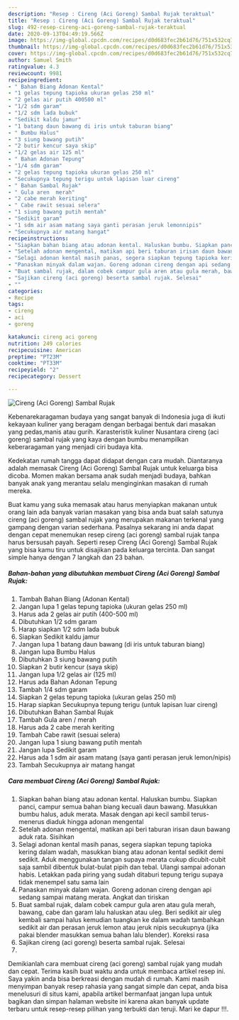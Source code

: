 ```yaml
---
description: "Resep : Cireng (Aci Goreng) Sambal Rujak teraktual"
title: "Resep : Cireng (Aci Goreng) Sambal Rujak teraktual"
slug: 492-resep-cireng-aci-goreng-sambal-rujak-teraktual
date: 2020-09-13T04:49:19.566Z
image: https://img-global.cpcdn.com/recipes/d0d683fec2b61d76/751x532cq70/cireng-aci-goreng-sambal-rujak-foto-resep-utama.jpg
thumbnail: https://img-global.cpcdn.com/recipes/d0d683fec2b61d76/751x532cq70/cireng-aci-goreng-sambal-rujak-foto-resep-utama.jpg
cover: https://img-global.cpcdn.com/recipes/d0d683fec2b61d76/751x532cq70/cireng-aci-goreng-sambal-rujak-foto-resep-utama.jpg
author: Samuel Smith
ratingvalue: 4.3
reviewcount: 9981
recipeingredient:
- " Bahan Biang Adonan Kental"
- "1 gelas tepung tapioka ukuran gelas 250 ml"
- "2 gelas air putih 400500 ml"
- "1/2 sdm garam"
- "1/2 sdm lada bubuk"
- "Sedikit kaldu jamur"
- "1 batang daun bawang di iris untuk taburan biang"
- " Bumbu Halus"
- "3 siung bawang putih"
- "2 butir kencur saya skip"
- "1/2 gelas air 125 ml"
- " Bahan Adonan Tepung"
- "1/4 sdm garam"
- "2 gelas tepung tapioka ukuran gelas 250 ml"
- "Secukupnya tepung terigu untuk lapisan luar cireng"
- " Bahan Sambal Rujak"
- " Gula aren  merah"
- "2 cabe merah keriting"
- " Cabe rawit sesuai selera"
- "1 siung bawang putih mentah"
- "Sedikit garam"
- "1 sdm air asam matang saya ganti perasan jeruk lemonnipis"
- "Secukupnya air matang hangat"
recipeinstructions:
- "Siapkan bahan biang atau adonan kental. Haluskan bumbu. Siapkan panci, campur semua bahan biang kecuali daun bawang. Masukkan bumbu halus, aduk merata. Masak dengan api kecil sambil terus-menerus diaduk hingga adonan mengental"
- "Setelah adonan mengental, matikan api beri taburan irisan daun bawang aduk rata. Sisihkan"
- "Selagi adonan kental masih panas, segera siapkan tepung tapioka kering dalam wadah, masukkan biang atau adonan kental sedikit demi sedikit. Aduk menggunakan tangan supaya merata cukup dicubit-cubit saja sambil dibentuk bulat-bulat pipih dan tebal. Ulangi sampai adonan habis. Letakkan pada piring yang sudah ditaburi tepung terigu supaya tidak menempel satu sama lain"
- "Panaskan minyak dalam wajan. Goreng adonan cireng dengan api sedang sampai matang merata. Angkat dan tiriskan"
- "Buat sambal rujak, dalam cobek campur gula aren atau gula merah, bawang, cabe dan garam lalu haluskan atau uleg. Beri sedikit air uleg kembali sampai halus kemudian tuangkan ke dalam wadah tambahkan sedikit air dan perasan jeruk lemon atau jeruk nipis secukupnya (jika pakai blender masukkan semua bahan lalu blender). Koreksi rasa"
- "Sajikan cireng (aci goreng) beserta sambal rujak. Selesai"
- ""
categories:
- Recipe
tags:
- cireng
- aci
- goreng

katakunci: cireng aci goreng 
nutrition: 249 calories
recipecuisine: American
preptime: "PT23M"
cooktime: "PT33M"
recipeyield: "2"
recipecategory: Dessert

---
```



![Cireng (Aci Goreng) Sambal Rujak](https://img-global.cpcdn.com/recipes/d0d683fec2b61d76/751x532cq70/cireng-aci-goreng-sambal-rujak-foto-resep-utama.jpg)

Kebenarekaragaman budaya yang sangat banyak di Indonesia juga di ikuti kekayaan kuliner yang beragam dengan berbagai bentuk dari masakan yang pedas,manis atau gurih. Karasteristik kuliner Nusantara cireng (aci goreng) sambal rujak yang kaya dengan bumbu menampilkan keberaragaman yang menjadi ciri budaya kita.


Kedekatan rumah tangga dapat didapat dengan cara mudah. Diantaranya adalah memasak Cireng (Aci Goreng) Sambal Rujak untuk keluarga bisa dicoba. Momen makan bersama anak sudah menjadi budaya, bahkan banyak anak yang merantau selalu menginginkan masakan di rumah mereka.



Buat kamu yang suka memasak atau harus menyiapkan makanan untuk orang lain ada banyak varian masakan yang bisa anda buat salah satunya cireng (aci goreng) sambal rujak yang merupakan makanan terkenal yang gampang dengan varian sederhana. Pasalnya sekarang ini anda dapat dengan cepat menemukan resep cireng (aci goreng) sambal rujak tanpa harus bersusah payah.
Seperti resep Cireng (Aci Goreng) Sambal Rujak yang bisa kamu tiru untuk disajikan pada keluarga tercinta. Dan sangat simple hanya dengan 7 langkah dan 23 bahan.


<!--inarticleads1-->

##### Bahan-bahan yang dibutuhkan membuat Cireng (Aci Goreng) Sambal Rujak:

1. Tambah  Bahan Biang (Adonan Kental)
1. Jangan lupa 1 gelas tepung tapioka (ukuran gelas 250 ml)
1. Harus ada 2 gelas air putih (400-500 ml)
1. Dibutuhkan 1/2 sdm garam
1. Harap siapkan 1/2 sdm lada bubuk
1. Siapkan Sedikit kaldu jamur
1. Jangan lupa 1 batang daun bawang (di iris untuk taburan biang)
1. Jangan lupa  Bumbu Halus
1. Dibutuhkan 3 siung bawang putih
1. Siapkan 2 butir kencur (saya skip)
1. Jangan lupa 1/2 gelas air (125 ml)
1. Harus ada  Bahan Adonan Tepung
1. Tambah 1/4 sdm garam
1. Siapkan 2 gelas tepung tapioka (ukuran gelas 250 ml)
1. Harap siapkan Secukupnya tepung terigu (untuk lapisan luar cireng)
1. Dibutuhkan  Bahan Sambal Rujak
1. Tambah  Gula aren / merah
1. Harus ada 2 cabe merah keriting
1. Tambah  Cabe rawit (sesuai selera)
1. Jangan lupa 1 siung bawang putih mentah
1. Jangan lupa Sedikit garam
1. Harus ada 1 sdm air asam matang (saya ganti perasan jeruk lemon/nipis)
1. Tambah Secukupnya air matang hangat




<!--inarticleads2-->

##### Cara membuat  Cireng (Aci Goreng) Sambal Rujak:

1. Siapkan bahan biang atau adonan kental. Haluskan bumbu. Siapkan panci, campur semua bahan biang kecuali daun bawang. Masukkan bumbu halus, aduk merata. Masak dengan api kecil sambil terus-menerus diaduk hingga adonan mengental
1. Setelah adonan mengental, matikan api beri taburan irisan daun bawang aduk rata. Sisihkan
1. Selagi adonan kental masih panas, segera siapkan tepung tapioka kering dalam wadah, masukkan biang atau adonan kental sedikit demi sedikit. Aduk menggunakan tangan supaya merata cukup dicubit-cubit saja sambil dibentuk bulat-bulat pipih dan tebal. Ulangi sampai adonan habis. Letakkan pada piring yang sudah ditaburi tepung terigu supaya tidak menempel satu sama lain
1. Panaskan minyak dalam wajan. Goreng adonan cireng dengan api sedang sampai matang merata. Angkat dan tiriskan
1. Buat sambal rujak, dalam cobek campur gula aren atau gula merah, bawang, cabe dan garam lalu haluskan atau uleg. Beri sedikit air uleg kembali sampai halus kemudian tuangkan ke dalam wadah tambahkan sedikit air dan perasan jeruk lemon atau jeruk nipis secukupnya (jika pakai blender masukkan semua bahan lalu blender). Koreksi rasa
1. Sajikan cireng (aci goreng) beserta sambal rujak. Selesai
1. 




Demikianlah cara membuat cireng (aci goreng) sambal rujak yang mudah dan cepat. Terima kasih buat waktu anda untuk membaca artikel resep ini. Saya yakin anda bisa berkreasi dengan mudah di rumah. Kami masih menyimpan banyak resep rahasia yang sangat simple dan cepat, anda bisa menelusuri di situs kami, apabila artikel bermanfaat jangan lupa untuk bagikan dan simpan halaman website ini karena akan banyak update terbaru untuk resep-resep pilihan yang terbukti dan teruji. Mari ke dapur !!!. 
